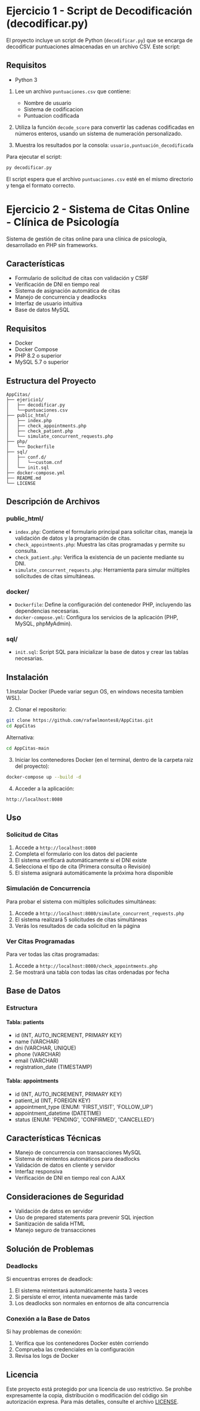 # Ejercicio 1 - Script de Decodificación (decodificar.py)

El proyecto incluye un script de Python (`decodificar.py`) que se encarga de decodificar puntuaciones almacenadas en un archivo CSV. Este script:

## Requisitos

- Python 3

1. Lee un archivo `puntuaciones.csv` que contiene:
   - Nombre de usuario
   - Sistema de codificacion
   - Puntuacion codificada

2. Utiliza la función `decode_score` para convertir las cadenas codificadas en números enteros, usando un sistema de numeración personalizado.

3. Muestra los resultados por la consola: `usuario,puntuación_decodificada`

Para ejecutar el script:
```bash
py decodificar.py
```

El script espera que el archivo `puntuaciones.csv` esté en el mismo directorio y tenga el formato correcto. 

# Ejercicio 2 - Sistema de Citas Online - Clínica de Psicología

Sistema de gestión de citas online para una clínica de psicología, desarrollado en PHP sin frameworks.

## Características

- Formulario de solicitud de citas con validación y CSRF
- Verificación de DNI en tiempo real
- Sistema de asignación automática de citas
- Manejo de concurrencia y deadlocks
- Interfaz de usuario intuitiva
- Base de datos MySQL

## Requisitos

- Docker
- Docker Compose
- PHP 8.2 o superior
- MySQL 5.7 o superior

## Estructura del Proyecto

```
AppCitas/
├── ejericio1/
│   ├── decodificar.py
│   └──puntuaciones.csv
├── public_html/
│   ├── index.php
│   ├── check_appointments.php
│   ├── check_patient.php
│   └── simulate_concurrent_requests.php
├── php/
│   └── Dockerfile
├── sql/
│   ├── conf.d/
│   │   └──custom.cnf
│   └── init.sql
├── docker-compose.yml
├── README.md
└── LICENSE
```

## Descripción de Archivos

### public_html/
- `index.php`: Contiene el formulario principal para solicitar citas, maneja la validación de datos y la programación de citas.
- `check_appointments.php`: Muestra las citas programadas y permite su consulta.
- `check_patient.php`: Verifica la existencia de un paciente mediante su DNI.
- `simulate_concurrent_requests.php`: Herramienta para simular múltiples solicitudes de citas simultáneas.

### docker/
- `Dockerfile`: Define la configuración del contenedor PHP, incluyendo las dependencias necesarias.
- `docker-compose.yml`: Configura los servicios de la aplicación (PHP, MySQL, phpMyAdmin).

### sql/
- `init.sql`: Script SQL para inicializar la base de datos y crear las tablas necesarias.


## Instalación

1.Instalar Docker (Puede variar segun OS, en windows necesita tambien WSL).

2. Clonar el repositorio:
```bash
git clone https://github.com/rafaelmontes8/AppCitas.git
cd AppCitas
```
Alternativa:
```bash
cd AppCitas-main
```


3. Iniciar los contenedores Docker (en el terminal, dentro de la carpeta raiz del proyecto):
```bash
docker-compose up --build -d
```

4. Acceder a la aplicación:
```
http://localhost:8080
```

## Uso

### Solicitud de Citas
1. Accede a `http://localhost:8080`
2. Completa el formulario con los datos del paciente
3. El sistema verificará automáticamente si el DNI existe
4. Selecciona el tipo de cita (Primera consulta o Revisión)
5. El sistema asignará automáticamente la próxima hora disponible

### Simulación de Concurrencia
Para probar el sistema con múltiples solicitudes simultáneas:
1. Accede a `http://localhost:8080/simulate_concurrent_requests.php`
2. El sistema realizará 5 solicitudes de citas simultáneas
3. Verás los resultados de cada solicitud en la página

### Ver Citas Programadas
Para ver todas las citas programadas:
1. Accede a `http://localhost:8080/check_appointments.php`
2. Se mostrará una tabla con todas las citas ordenadas por fecha

## Base de Datos

### Estructura

#### Tabla: patients
- id (INT, AUTO_INCREMENT, PRIMARY KEY)
- name (VARCHAR)
- dni (VARCHAR, UNIQUE)
- phone (VARCHAR)
- email (VARCHAR)
- registration_date (TIMESTAMP)

#### Tabla: appointments
- id (INT, AUTO_INCREMENT, PRIMARY KEY)
- patient_id (INT, FOREIGN KEY)
- appointment_type (ENUM: 'FIRST_VISIT', 'FOLLOW_UP')
- appointment_datetime (DATETIME)
- status (ENUM: 'PENDING', 'CONFIRMED', 'CANCELLED')

## Características Técnicas

- Manejo de concurrencia con transacciones MySQL
- Sistema de reintentos automáticos para deadlocks
- Validación de datos en cliente y servidor
- Interfaz responsiva
- Verificación de DNI en tiempo real con AJAX

## Consideraciones de Seguridad

- Validación de datos en servidor
- Uso de prepared statements para prevenir SQL injection
- Sanitización de salida HTML
- Manejo seguro de transacciones

## Solución de Problemas

### Deadlocks
Si encuentras errores de deadlock:
1. El sistema reintentará automáticamente hasta 3 veces
2. Si persiste el error, intenta nuevamente más tarde
3. Los deadlocks son normales en entornos de alta concurrencia

### Conexión a la Base de Datos
Si hay problemas de conexión:
1. Verifica que los contenedores Docker estén corriendo
2. Comprueba las credenciales en la configuración
3. Revisa los logs de Docker

## Licencia

Este proyecto está protegido por una licencia de uso restrictivo. Se prohíbe expresamente la copia, distribución o modificación del código sin autorización expresa. Para más detalles, consulte el archivo [LICENSE](LICENSE).